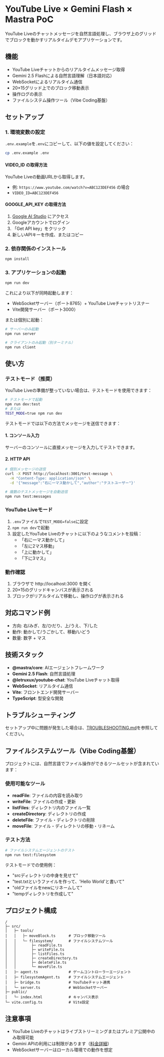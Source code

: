 # YouTube Live × Gemini Flash × Mastra PoC

YouTube Liveのチャットメッセージを自然言語処理し、ブラウザ上のグリッドでブロックを動かすリアルタイムデモアプリケーションです。

## 機能

- YouTube Liveチャットからのリアルタイムメッセージ取得
- Gemini 2.5 Flashによる自然言語理解（日本語対応）
- WebSocketによるリアルタイム通信
- 20×15グリッド上でのブロック移動表示
- 操作ログの表示
- ファイルシステム操作ツール（Vibe Coding基盤）

## セットアップ

### 1. 環境変数の設定

`.env.example`を`.env`にコピーして、以下の値を設定してください：

```bash
cp .env.example .env
```

#### VIDEO_ID の取得方法
YouTube Liveの動画URLから取得します。
- 例: `https://www.youtube.com/watch?v=ABC123DEF456` の場合
- `VIDEO_ID=ABC123DEF456`

#### GOOGLE_API_KEY の取得方法
1. [Google AI Studio](https://aistudio.google.com/app/apikey) にアクセス
2. Googleアカウントでログイン
3. 「Get API key」をクリック
4. 新しいAPIキーを作成、またはコピー

### 2. 依存関係のインストール

```bash
npm install
```

### 3. アプリケーションの起動

```bash
npm run dev
```

これにより以下が同時起動します：
- WebSocketサーバー（ポート8765）+ YouTube Liveチャットリスナー
- Vite開発サーバー（ポート3000）

または個別に起動：
```bash
# サーバーのみ起動
npm run server

# クライアントのみ起動（別ターミナル）
npm run client
```

## 使い方

### テストモード（推奨）

YouTube Liveの準備が整っていない場合は、テストモードを使用できます：

```bash
# テストモードで起動
npm run dev:test
# または
TEST_MODE=true npm run dev
```

テストモードでは以下の方法でメッセージを送信できます：

#### 1. コンソール入力
サーバーのコンソールに直接メッセージを入力してテストできます。

#### 2. HTTP API
```bash
# 個別メッセージの送信
curl -X POST http://localhost:3001/test-message \
  -H "Content-Type: application/json" \
  -d '{"message":"右に一マス動かして","author":"テストユーザー"}'

# 複数のテストメッセージを自動送信
npm run test:messages
```

### YouTube Liveモード

1. `.env`ファイルで`TEST_MODE=false`に設定
2. `npm run dev`で起動
3. 設定したYouTube Liveのチャットに以下のようなコメントを投稿：
   - 「右に一マス動かして」
   - 「左に2マス移動」
   - 「上に動かして」
   - 「下に3マス」

### 動作確認

1. ブラウザで http://localhost:3000 を開く
2. 20×15のグリッドキャンバスが表示される
3. ブロックがリアルタイムで移動し、操作ログが表示される

## 対応コマンド例

- 方向: 右/みぎ、左/ひだり、上/うえ、下/した
- 動作: 動かして/うごかして、移動/いどう
- 数量: 数字 + マス

## 技術スタック

- **@mastra/core**: AIエージェントフレームワーク
- **Gemini 2.5 Flash**: 自然言語処理
- **@letruxux/youtube-chat**: YouTube Liveチャット取得
- **WebSocket**: リアルタイム通信
- **Vite**: フロントエンド開発サーバー
- **TypeScript**: 型安全な開発

## トラブルシューティング

セットアップ中に問題が発生した場合は、[TROUBLESHOOTING.md](./TROUBLESHOOTING.md)を参照してください。

## ファイルシステムツール（Vibe Coding基盤）

プロジェクトには、自然言語でファイル操作ができるツールセットが含まれています：

### 使用可能なツール
- **readFile**: ファイルの内容を読み取り
- **writeFile**: ファイルの作成・更新
- **listFiles**: ディレクトリ内のファイル一覧
- **createDirectory**: ディレクトリの作成
- **deleteFile**: ファイル・ディレクトリの削除
- **moveFile**: ファイル・ディレクトリの移動・リネーム

### テスト方法
```bash
# ファイルシステムエージェントのテスト
npm run test:filesystem
```

テストモードでの使用例：
- "srcディレクトリの中身を見せて"
- "test.txtというファイルを作って、'Hello World'と書いて"
- "oldファイルをnewにリネームして"
- "tempディレクトリを作成して"

## プロジェクト構成

```
/
├─ src/
│   ├─ tools/
│   │   ├─ moveBlock.ts      # ブロック移動ツール
│   │   └─ filesystem/       # ファイルシステムツール
│   │       ├─ readFile.ts
│   │       ├─ writeFile.ts
│   │       ├─ listFiles.ts
│   │       ├─ createDirectory.ts
│   │       ├─ deleteFile.ts
│   │       └─ moveFile.ts
│   ├─ agent.ts              # ゲームコントローラーエージェント
│   ├─ filesystemAgent.ts    # ファイルシステムエージェント
│   ├─ bridge.ts             # YouTubeチャット連携
│   └─ server.ts             # WebSocketサーバー
├─ public/
│   └─ index.html            # キャンバス表示
└─ vite.config.ts            # Vite設定
```

## 注意事項

- YouTube Liveのチャットはライブストリーミングまたはプレミア公開中のみ取得可能
- Gemini APIの利用には制限があります（[料金詳細](https://ai.google.dev/pricing)）
- WebSocketサーバーはローカル環境での動作を想定